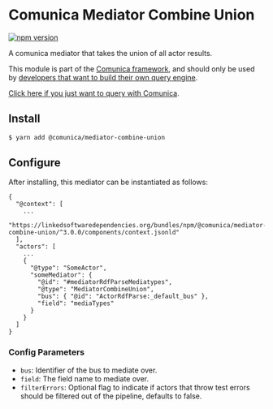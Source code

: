 # Comunica Mediator Combine Union

[![npm version](https://badge.fury.io/js/%40comunica%2Fmediator-combine-union.svg)](https://www.npmjs.com/package/@comunica/mediator-combine-union)

A comunica mediator that takes the union of all actor results.

This module is part of the [Comunica framework](https://github.com/comunica/comunica),
and should only be used by [developers that want to build their own query engine](https://comunica.dev/docs/modify/).

[Click here if you just want to query with Comunica](https://comunica.dev/docs/query/).

## Install

```bash
$ yarn add @comunica/mediator-combine-union
```

## Configure

After installing, this mediator can be instantiated as follows:
```text
{
  "@context": [
    ...
    "https://linkedsoftwaredependencies.org/bundles/npm/@comunica/mediator-combine-union/^3.0.0/components/context.jsonld"  
  ],
  "actors": [
    ...
    {
      "@type": "SomeActor",
      "someMediator": {
        "@id": "#mediatorRdfParseMediatypes",
        "@type": "MediatorCombineUnion",
        "bus": { "@id": "ActorRdfParse:_default_bus" },
        "field": "mediaTypes"
      }
    }
  ]
}
```

### Config Parameters

* `bus`: Identifier of the bus to mediate over.
* `field`: The field name to mediate over.
* `filterErrors`: Optional flag to indicate if actors that throw test errors should be filtered out of the pipeline, defaults to false.

